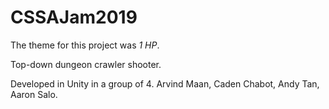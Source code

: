 # CSSAJam2019
 
The theme for this project was _1 HP_.

Top-down dungeon crawler shooter.

Developed in Unity in a group of 4.
Arvind Maan, Caden Chabot, Andy Tan, Aaron Salo.
